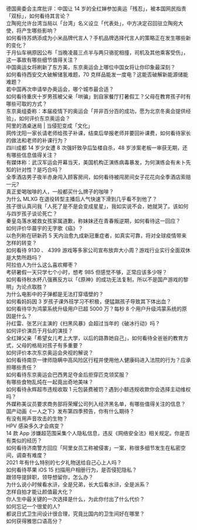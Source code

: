 德国奥委会主席批评：中国让 14 岁的全红婵参加奥运「残忍」，被本国网民指责「双标」，如何看待其言论？  
立陶宛允许台湾当局以「台湾」名义设立「代表处」，中方决定召回驻立陶宛大使，将产生哪些影响？  
如何看待苏炳添成为小米品牌代言人？手机品牌选择代言人的策略正在发生哪些新的变化？  
于月仙车祸原因公布「当晚凌晨三点半与两只骆驼相撞，司机及其他乘客受伤」，这一事故有哪些细节值得关注？  
中国奥运女将刷新了东方美，东京奥运会上哪位中国女将让你印象最深刻？  
如何看待西安交大破解储氢难题，70 克样品能发一度电？这能否破解新能源储能难题？  
若中国再次申请举办奥运会，哪个城市最合适？  
如何看待重庆十岁男孩被父亲「哄骗」到自家餐厅打暑假工？父母在教育孩子时有哪些可取的方式？  
东京奥组委称：本届疫情下的奥运会「并非百分百的成功，愿为北京冬奥会提供经验」，如何评价东京奥运会？  
阿里的酒桌迷局 | 当侵犯变成「文化」  
网传沈阳一家长请老师给孩子补课，结束后举报老师并要回补课费，如何看待家长的做法和老师的补课行为？  
四川成都 14 岁少女遭 8 次强奸致孕后坠楼自杀，48 岁涉案老板一审获无期，还有哪些信息值得关注？  
有媒体称：武汉军运会开幕当天，美国机构正演练病毒暴发，为何演练会有未卜先知的针对性？是巧合吗？  
全季酒店男子夜半赤身闯入顾客房间，如何看待被闯房间女子花花向全季酒店索赔一元?  
真正爱喝咖啡的人，一般都买什么牌子的咖啡？  
为什么 MLXG 在退役转型主播后人气快速下滑到几乎看不到他了？  
孩子很认真问我「人死了是不是会变成星星」，我如实说不会，她就哭了。该如何与四岁孩子谈论死亡？  
秦皇岛落水被救女孩家属道歉，称妹妹还在青春叛逆期，如何看待这一回应？  
如何评价华晨宇的无字歌《癌》？  
以色列称在研新药 5 天内治愈九成新冠重症者，如真实可靠，将对全球疫情带来怎样的转变？  
如何看待 9130 、 4399 游戏等多家公司宣布放弃大小周？游戏行业实行全面双休是大势所趋吗？  
阿拉伯人为什么这么喜欢椰枣？  
考研暑假一天只学七个小时，想考 985 但感觉不够，正常应该多少呀？  
如何看待秋水杯八强赛反方以「《原神》的成功无法复制，所以不是国产游戏的黎明」为论点取胜？  
为什么电影中的子弹都是无法打穿墙壁的？  
如何看妈妈因 3 岁孩子课外班学习不积极，便猛踹孩子导致其下体出血？  
如何看待华为鸿蒙系统升级用户已超 5000 万？每秒 8 个用户升级鸿蒙系统的原因是什么？  
孙红雷、张艺兴主演的《扫黑风暴》会超过当年的《破冰行动》吗？  
如何评价演员于月仙的演技？  
全红婵父亲「希望女儿考上大学，以后的路靠她自己」，如何看待全爸爸的教育方式，父母的格局对孩子有多重要？  
如何评价本次东京奥运会央视的解说？  
如何看待南京一律师隐瞒中高风险区行程并使用他人健康码进入法院的行为？应承担哪些责任？  
如何看待东京奥运会巴西男足夺金后拒穿匹克领奖服？  
有哪些食物乱炖在一起竟出奇地美味？  
如何看待永辉超市违规收取 1 元包装费被罚？遇到小额违规收款你会选择主动维权吗？  
外媒称美议员要求商务部将荣耀公司列入经济黑名单，有哪些值得关注的信息？  
国产动画《一人之下》发布第四季预告，你有什么期待？  
有没有用声音攻击的生物？  
HPV 感染多久才会病变？  
14 款 App 涉嫌超范围采集个人隐私信息，违反《网络安全法》相关规定。你是否有类似的经历？  
如何看待济南警方回应「阿里女员工称被侵害」一案，称很多细节发生在私密空间，调查有难度？  
2021 年有什么特别的七夕礼物送给自己心上人吗？  
如何看待苹果 iOS 15 扫描用户相册行为，是否侵犯隐私？  
跟领导提辞职，领导想留你，怎么办？  
为什么说小时候看水浒，全是兄弟，长大后看水浒，全是派系？  
怎样自拍才能让颜值最大化？  
你人生中最关键的一次选择是什么，为此你付出了什么代价？  
如何忘记一个很爱的人?  
都说日式卫生间设计很合理，究竟比国内的卫生间好在哪里？  
如何获得雅思口语高分？  
